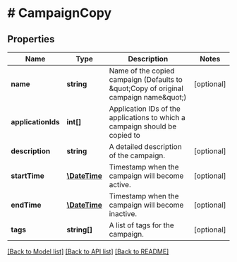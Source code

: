 # # CampaignCopy

## Properties

Name | Type | Description | Notes
------------ | ------------- | ------------- | -------------
**name** | **string** | Name of the copied campaign (Defaults to \&quot;Copy of original campaign name\&quot;) | [optional] 
**applicationIds** | **int[]** | Application IDs of the applications to which a campaign should be copied to | 
**description** | **string** | A detailed description of the campaign. | [optional] 
**startTime** | [**\DateTime**](\DateTime.md) | Timestamp when the campaign will become active. | [optional] 
**endTime** | [**\DateTime**](\DateTime.md) | Timestamp when the campaign will become inactive. | [optional] 
**tags** | **string[]** | A list of tags for the campaign. | [optional] 

[[Back to Model list]](../../README.md#documentation-for-models) [[Back to API list]](../../README.md#documentation-for-api-endpoints) [[Back to README]](../../README.md)


